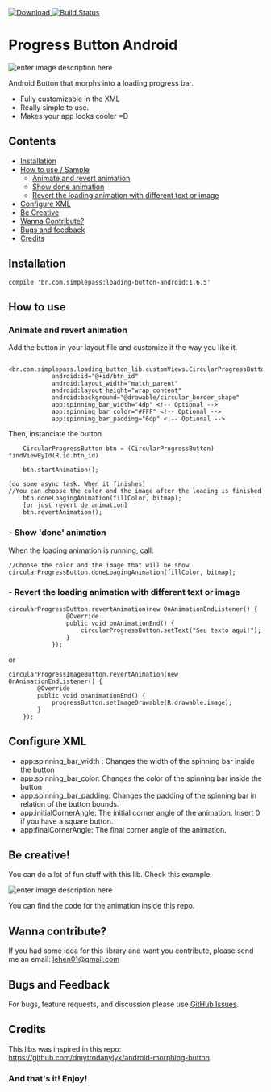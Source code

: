 
[ ![Download](https://api.bintray.com/packages/lehen01/maven/loading-button/images/download.svg) ](https://bintray.com/lehen01/maven/loading-button/_latestVersion)[![Build Status](https://travis-ci.org/leandroBorgesFerreira/LoadingButtonAndroid.svg?branch=master)](https://travis-ci.org/leandroBorgesFerreira/LoadingButtonAndroid)

# Progress Button Android

![enter image description here](https://i.stack.imgur.com/8SHR1.gif)

Android Button that morphs into a loading progress bar. 

  - Fully customizable in the XML
  - Really simple to use.
  - Makes your app looks cooler =D



## Contents

 - [Installation](#installation)
 - [How to use / Sample](#how-to-use)
	 - [Animate and revert animation](#animate-and-revert-animation)
	 -  [Show done animation](#show-done-animation)
	 - [Revert the loading animation with different text or image](#revert-the-loading-animation-with-different-text-or-image)
 - [Configure XML](#configure-xml)
 - [Be Creative](#be-creative)
 - [Wanna Contribute?](#wanna-contribute)
 - [Bugs and feedback](#bugs-and-feedback)
 - [Credits](#credits)

## Installation

    compile 'br.com.simplepass:loading-button-android:1.6.5'

## How to use

### Animate and revert animation

Add the button in your layout file and customize it the way you like it.

      <br.com.simplepass.loading_button_lib.customViews.CircularProgressButton
        	    android:id="@+id/btn_id"
        	    android:layout_width="match_parent"
                android:layout_height="wrap_content"
                android:background="@drawable/circular_border_shape"
                app:spinning_bar_width="4dp" <!-- Optional -->
                app:spinning_bar_color="#FFF" <!-- Optional -->
                app:spinning_bar_padding="6dp" <!-- Optional -->

Then, instanciate the button

        CircularProgressButton btn = (CircularProgressButton) findViewById(R.id.btn_id)

        btn.startAnimation();
        
    [do some async task. When it finishes]
    //You can choose the color and the image after the loading is finished
		btn.doneLoagingAnimation(fillColor, bitmap); 
		[or just revert de animation]
		btn.revertAnimation();

### - Show 'done' animation

When the loading animation is running, call:

    //Choose the color and the image that will be show
    circularProgressButton.doneLoagingAnimation(fillColor, bitmap);
		
### - Revert the loading animation with different text or image

    circularProgressButton.revertAnimation(new OnAnimationEndListener() {
                    @Override
                    public void onAnimationEnd() {
                        circularProgressButton.setText("Seu texto aqui!");
                    }
                });
or

    circularProgressImageButton.revertAnimation(new OnAnimationEndListener() {
            @Override
            public void onAnimationEnd() {
                progressButton.setImageDrawable(R.drawable.image);
            }
        });

## Configure XML

 - app:spinning_bar_width : Changes the width of the spinning bar inside the button
 - app:spinning_bar_color: Changes the color of the spinning bar inside the button
 - app:spinning_bar_padding: Changes the padding of the spinning bar in relation of the button bounds. 
 - app:initialCornerAngle: The initial corner angle of the animation. Insert 0 if you have a square button. 
 - app:finalCornerAngle: The final corner angle of the animation.


## Be creative!

You can do a lot of fun stuff with this lib. Check this example:

![enter image description here](https://lh3.googleusercontent.com/-jJeS1G1mrBY/WBNosRmWSqI/AAAAAAAAKbM/NxWA09f0XqcutIO2VW8RDPhwW1CPRebWQCLcB/s0/out-28-2016+12-55-20.gif "out-28-2016 12-55-20.gif")

You can find the code for the animation inside this repo.


## Wanna contribute?

If you had some idea for this library and want you contribute, please send me an email: lehen01@gmail.com

## Bugs and Feedback

For bugs, feature requests, and discussion please use [GitHub Issues](https://github.com/leandroBorgesFerreira/LoadingButtonAndroid/issues).

## Credits

This libs was inspired in this repo: https://github.com/dmytrodanylyk/android-morphing-button
    
### And that's it! Enjoy!
